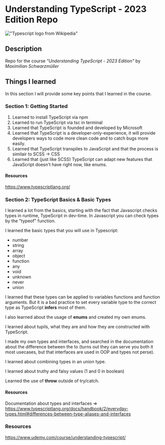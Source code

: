 # Understanding TypeScript - 2023 Edition Repo
!["Typescript logo from Wikipedia"](https://upload.wikimedia.org/wikipedia/commons/4/4c/Typescript_logo_2020.svg)
## Description
Repo for the course <em>"Understanding TypeScript - 2023 Edition"</em> by <em>Maximilian Schwarzmüller</em>

## Things I learned
In this section I will provide some key points that I learned in the course.

### Section 1: Getting Started
1. Learned to install TypeScript via npm
2. Learned to run TypeScript via tsc in terminal
3. Learned that TypeScript is founded and developed by Microsoft
4. Learned that TypeScript is a developer-only-experience, it will provide developers ways to code more clean code and to catch bugs more easily. 
5. Learned that TypeScript transpiles to JavaScript and that the process is similair to SCSS -> CSS
6. Learned that (just like SCSS) TypeScript can adapt new features that JavaScript doesn't have right now, like enums. 

#### Resources 
https://www.typescriptlang.org/


### Section 2: TypeScript Basics & Basic Types
I learned a lot from the basics, starting with the fact that Javascript checks types in runtime, TypeScript in dev-time. In Javascript you can check types by the "typeof" function.

I learned the basic types that you will use in Typescript:
- number
- string
- array
- object
- function
- any
- void
- unknown
- never
- union 

I learned that these types can be applied to variables functions and function arguments. But it is a bad practice to set every variable type to the correct type as TypeScript <strong>infers</strong> most of them.

I also learned about the usage of <strong>enums</strong> and created my own enums. 

I learned about tupils, what they are and how they are constructed with TypeScript.

I made my own types and interfaces, and searched in the documentation about the difference between the to (turns out they can serve you both it most usecases, but that interfaces are used in OOP and types not perse).

I learned about combining types in an union type. 

I learned about truthy and falsy values (1 and 0 in boolean)

Learned the use of <strong>throw</strong> outside of try/catch.

#### Resources
Documentation about types and interfaces => https://www.typescriptlang.org/docs/handbook/2/everyday-types.html#differences-between-type-aliases-and-interfaces

### Resources
https://www.udemy.com/course/understanding-typescript/ 

